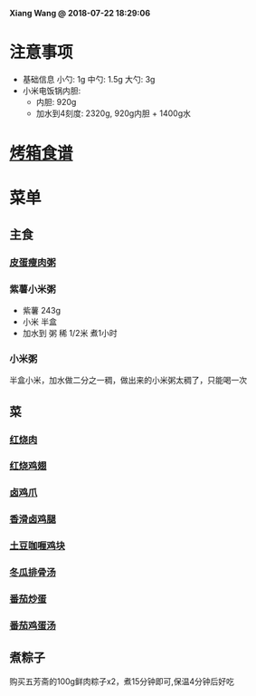**Xiang Wang @ 2018-07-22 18:29:06**

# 注意事项
* 基础信息
小勺: 1g 中勺: 1.5g 大勺: 3g
* 小米电饭锅内胆:
    * 内胆: 920g
    * 加水到4刻度: 2320g, 920g内胆 + 1400g水

# [烤箱食谱](./烤箱.md)

# 菜单
## 主食
### [皮蛋瘦肉粥](./皮蛋瘦肉粥.md)
### 紫薯小米粥
* 紫薯 243g
* 小米 半盒
* 加水到 粥 稀 1/2米 煮1小时

### 小米粥
半盒小米，加水做二分之一稠，做出来的小米粥太稠了，只能喝一次

## 菜
### [红烧肉](./红烧肉.md)
### [红烧鸡翅](./红烧鸡翅.md)
### [卤鸡爪](./卤鸡爪.md)
### [香滑卤鸡腿](./香滑卤鸡腿.md)
### [土豆咖喱鸡块](./土豆咖喱鸡块.md)
### [冬瓜排骨汤](./冬瓜排骨汤.md)
### [番茄炒蛋](./番茄炒蛋.md)
### [番茄鸡蛋汤](./番茄鸡蛋汤.md)

## 煮粽子
购买五芳斋的100g鲜肉粽子x2，煮15分钟即可,保温4分钟后好吃

